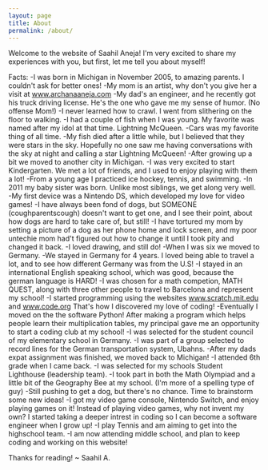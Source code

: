 ```yaml
---
layout: page
title: About
permalink: /about/
---
```


Welcome to the website of Saahil Aneja! 
I'm very excited to share my experiences with you, but first, let me tell you about myself!

Facts:
-I was born in Michigan in November 2005, to amazing parents. I couldn't ask for better ones! 
-My mom is an artist, why don't you give her a visit at www.archanaaneja.com
-My dad's an engineer, and he recently got his truck driving license. He's the one who gave me my sense of humor. (No offense Mom!)
-I never learned how to crawl. I went from slithering on the floor to walking.
-I had a couple of fish when I was young. My favorite was named after my idol at that time. Lightning McQueen. 
-Cars was my favorite thing of all time.
-My fish died after a little while, but I believed that they were stars in the sky. Hopefully no one saw me having conversations with the sky at night and calling a star Lightning McQueen! 
-After growing up a bit we moved to another city in Michigan.
-I was very excited to start Kindergarten. We met a lot of friends, and I used to enjoy playing with them a lot!
-From a young age I practiced ice hockey, tennis, and swimming. 
-In 2011 my baby sister was born. Unlike most siblings, we get along very well. 
-My first device was a Nintendo DS, which developed my love for video games!
-I have always been fond of dogs, but SOMEONE (coughparentscough) doesn't want to get one, and I see their point, about how dogs are hard to take care of, but still! 
-I have tortured my mom by setting a picture of a dog as her phone home and lock screen, and my poor untechie mom had't figured out how to change it until I took pity and changed it back.
-I loved drawing, and still do!
-When I was six we moved to Germany.
-We stayed in Germany for 4 years. I loved being able to travel a lot, and to see how different Germany was from the U.S!
-I stayed in an international English speaking school, which was good, because the german language is HARD!
-I was chosen for a math competion, MATH QUEST, along with three other people to travel to Barcelona and represent my school!
-I started programming using the websites www.scratch.mit.edu and www.code.org That's how I discovered my love of coding!
-Eventually I moved on the the software Python! After making a program which helps people learn their multiplication tables, my principal gave me an opportunity to start a coding club at my school!
-I was selected for the student council of my elementary school in Germany.
-I was part of a group selected to record lines for the German transportation system, Ubahns.
-After my dads expat assignment was finished, we moved back to Michigan!
-I attended 6th grade when I came back.
-I was selected for my schools Student Lighthouse (leadership team).
-I took part in both the Math Olympiad and a little bit of the Geography Bee at my school. (I'm more of a spelling type of guy) 
-Still pushing to get a dog, but there's no chance. Time to brainstorm some new ideas!
-I got my video game console, Nintendo Switch, and enjoy playing games on it! Instead of playing video games, why not invent my own? I started taking a deeper intrest in coding so I can become a software engineer when I grow up!
-I play Tennis and am aiming to get into the highschool team.
-I am now attending middle school, and plan to keep coding and working on this website!

Thanks for reading!
~ Saahil A.

